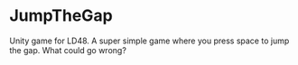 # JumpTheGap
Unity game for LD48. A super simple game where you press space to jump the gap. What could go wrong?
